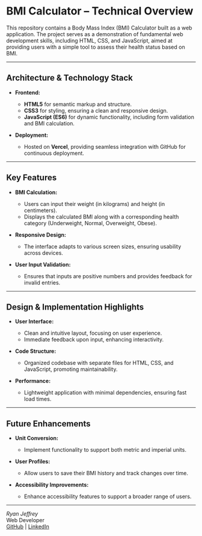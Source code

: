# BMI Calculator – Technical Overview

This repository contains a Body Mass Index (BMI) Calculator built as a web application. The project serves as a demonstration of fundamental web development skills, including HTML, CSS, and JavaScript, aimed at providing users with a simple tool to assess their health status based on BMI.

---

## Architecture & Technology Stack

- **Frontend:**
  - **HTML5** for semantic markup and structure.
  - **CSS3** for styling, ensuring a clean and responsive design.
  - **JavaScript (ES6)** for dynamic functionality, including form validation and BMI calculation.

- **Deployment:**
  - Hosted on **Vercel**, providing seamless integration with GitHub for continuous deployment.

---

## Key Features

- **BMI Calculation:**
  - Users can input their weight (in kilograms) and height (in centimeters).
  - Displays the calculated BMI along with a corresponding health category (Underweight, Normal, Overweight, Obese).

- **Responsive Design:**
  - The interface adapts to various screen sizes, ensuring usability across devices.

- **User Input Validation:**
  - Ensures that inputs are positive numbers and provides feedback for invalid entries.

---

## Design & Implementation Highlights

- **User Interface:**
  - Clean and intuitive layout, focusing on user experience.
  - Immediate feedback upon input, enhancing interactivity.

- **Code Structure:**
  - Organized codebase with separate files for HTML, CSS, and JavaScript, promoting maintainability.

- **Performance:**
  - Lightweight application with minimal dependencies, ensuring fast load times.

---

## Future Enhancements

- **Unit Conversion:**
  - Implement functionality to support both metric and imperial units.

- **User Profiles:**
  - Allow users to save their BMI history and track changes over time.

- **Accessibility Improvements:**
  - Enhance accessibility features to support a broader range of users.

---

*Ryan Jeffrey*  
Web Developer  
[GitHub](https://github.com/eatcodebuild) | [LinkedIn](https://linkedin.com/in/ryan-c-jeffrey)
